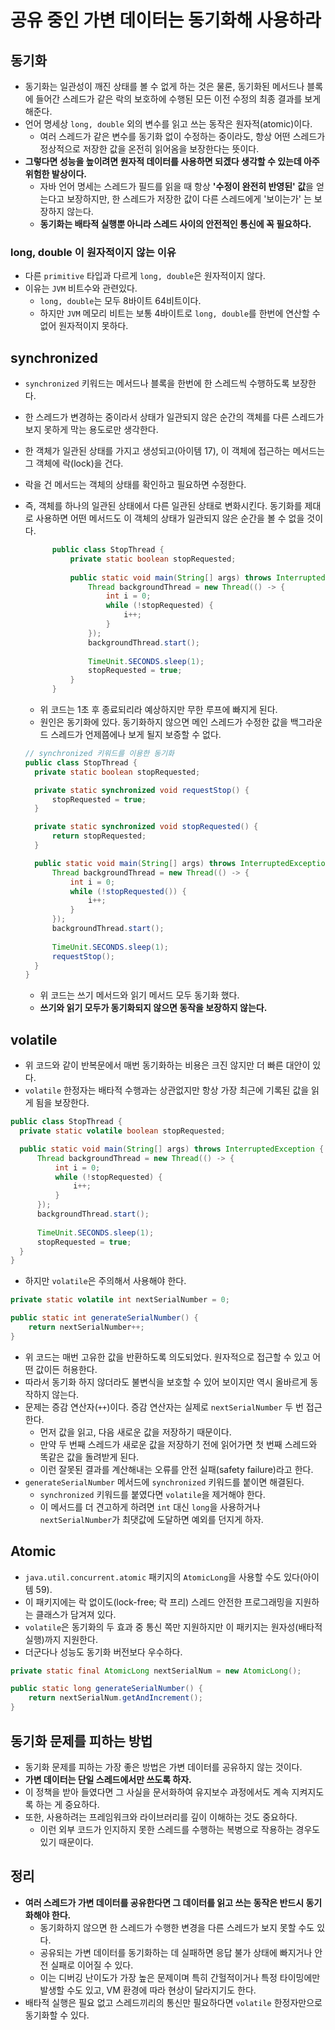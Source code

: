 # 공유 중인 가변 데이터는 동기화해 사용하라

## 동기화

* 동기화는 일관성이 깨진 상태를 볼 수 없게 하는 것은 물론, 동기화된 메서드나 블록에 들어간 스레드가 같은 락의 보호하에 수행된 모든 이전 수정의
 최종 결과를 보게 해준다.
* 언어 명세상 `long, double` 외의 변수를 읽고 쓰는 동작은 원자적(atomic)이다.
  * 여러 스레드가 같은 변수를 동기화 없이 수정하는 중이라도, 항상 어떤 스레드가 정상적으로 저장한 값을 온전히 읽어옴을 보장한다는 뜻이다.
* **그렇다면 성능을 높이려면 원자적 데이터를 사용하면 되겠다 생각할 수 있는데 아주 위험한 발상이다.**
  * 자바 언어 명세는 스레드가 필드를 읽을 때 항상 **'수정이 완전히 반영된' 값**을 얻는다고 보장하지만, 한 스레드가 저장한 값이 다른 스레드에게 '보이는가'
   는 보장하지 않는다.
  * **동기화는 배타적 실행뿐 아니라 스레드 사이의 안전적인 통신에 꼭 필요하다.**

### long, double 이 원자적이지 않는 이유

* 다른 `primitive` 타입과 다르게 `long, double`은 원자적이지 않다.
* 이유는 `JVM` 비트수와 관련있다.
  * `long, double`는 모두 8바이트 64비트이다.
  * 하지만 `JVM` 메모리 비트는 보통 4바이트로 `long, double`를 한번에 연산할 수 없어 원자적이지 못하다.


## synchronized

* `synchronized` 키워드는 메서드나 블록을 한번에 한 스레드씩 수행하도록 보장한다.
* 한 스레드가 변경하는 중이라서 상태가 일관되지 않은 순간의 객체를 다른 스레드가 보지 못하게 막는 용도로만 생각한다.
* 한 객체가 일관된 상태를 가지고 생성되고(아이템 17), 이 객체에 접근하는 메서드는 그 객체에 락(lock)을 건다.
* 락을 건 메서드는 객체의 상태를 확인하고 필요하면 수정한다.
* 즉, 객체를 하나의 일관된 상태에서 다른 일관된 상태로 변화시킨다. 동기화를 제대로 사용하면 어떤 메서드도 이 객체의 상태가 일관되지 않은
  순간을 볼 수 없을 것이다.
    ```java
          public class StopThread {
              private static boolean stopRequested;
        
              public static void main(String[] args) throws InterruptedException {
                  Thread backgroundThread = new Thread(() -> {
                      int i = 0;
                      while (!stopRequested) {
                          i++;
                      }
                  });
                  backgroundThread.start();
                
                  TimeUnit.SECONDS.sleep(1);
                  stopRequested = true;
              }
          }
    ```
  * 위 코드는 1초 후 종료되리라 예상하지만 무한 루프에 빠지게 된다.
  * 원인은 동기화에 있다. 동기화하지 않으면 메인 스레드가 수정한 값을 백그라운드 스레드가 언제쯤에나 보게 될지 보증할 수 없다.
   
  ```java
  // synchronized 키워드를 이용한 동기화
  public class StopThread {
    private static boolean stopRequested;
  
    private static synchronized void requestStop() {
        stopRequested = true;
    }
  
    private static synchronized void stopRequested() {
        return stopRequested;
    }
  
    public static void main(String[] args) throws InterruptedException {
        Thread backgroundThread = new Thread(() -> {
            int i = 0;
            while (!stopRequested()) {
                i++;
            }
        });
        backgroundThread.start();
        
        TimeUnit.SECONDS.sleep(1);
        requestStop();
    }
  }
  ```
  
    * 위 코드는 쓰기 메서드와 읽기 메서드 모두 동기화 했다.
    * **쓰기와 읽기 모두가 동기화되지 않으면 동작을 보장하지 않는다.**

## volatile

* 위 코드와 같이 반복문에서 매번 동기화하는 비용은 크진 않지만 더 빠른 대안이 있다.
* `volatile` 한정자는 배타적 수행과는 상관없지만 항상 가장 최근에 기록된 값을 읽게 됨을 보장한다.

```java
public class StopThread {
  private static volatile boolean stopRequested;

  public static void main(String[] args) throws InterruptedException {
      Thread backgroundThread = new Thread(() -> {
          int i = 0;
          while (!stopRequested) {
              i++;
          }
      });
      backgroundThread.start();
    
      TimeUnit.SECONDS.sleep(1);
      stopRequested = true;
  }
}
```

* 하지만 `volatile`은 주의해서 사용해야 한다.

```java
private static volatile int nextSerialNumber = 0;

public static int generateSerialNumber() {
    return nextSerialNumber++;
}
```

* 위 코드는 매번 고유한 값을 반환하도록 의도되었다. 원자적으로 접근할 수 있고 어떤 값이든 허용한다.
* 따라서 동기화 하지 않더라도 불변식을 보호할 수 있어 보이지만 역시 올바르게 동작하지 않는다.
* 문제는 증감 연산자(`++`)이다. 증감 연산자는 실제로 `nextSerialNumber` 두 번 접근한다.
  * 먼저 값을 읽고, 다음 새로운 값을 저장하기 때문이다.
  * 만약 두 번째 스레드가 새로운 값을 저장하기 전에 읽어가면 첫 번째 스레드와 똑같은 값을 돌려받게 된다.
  * 이런 잘못된 결과를 계산해내는 오류를 안전 실패(safety failure)라고 한다.
* `generateSerialNumber` 메서드에 `synchronized` 키워드를 붙이면 해결된다. 
  * `synchronized` 키워드를 붙였다면 `volatile`을 제거해야 한다.
  * 이 메서드를 더 견고하게 하려면 `int` 대신 `long`을 사용하거나 `nextSerialNumber`가 최댓값에 도달하면 예외를 던지게 하자.

## Atomic 

* `java.util.concurrent.atomic` 패키지의 `AtomicLong`을 사용할 수도 있다(아이템 59).
* 이 패키지에는 락 없이도(lock-free; 락 프리) 스레드 안전한 프로그래밍을 지원하는 클래스가 담겨져 있다.
* `volatile`은 동기화의 두 효과 중 통신 쪽만 지원하지만 이 패키지는 원자성(배타적 실행)까지 지원한다.
* 더군다나 성능도 동기화 버전보다 우수하다.

```java
private static final AtomicLong nextSerialNum = new AtomicLong();

public static long generateSerialNumber() {
    return nextSerialNum.getAndIncrement();
}
```

## 동기화 문제를 피하는 방법

* 동기화 문제를 피하는 가장 좋은 방법은 가변 데이터를 공유하지 않는 것이다.
* **가변 데이터는 단일 스레드에서만 쓰도록 하자.**
* 이 정책을 받아 들였다면 그 사실을 문서화하여 유지보수 과정에서도 계속 지켜지도록 하는 게 중요하다.
* 또한, 사용하려는 프레임워크와 라이브러리를 깊이 이해하는 것도 중요하다.
  * 이런 외부 코드가 인지하지 못한 스레드를 수행하는 복병으로 작용하는 경우도 있기 때문이다.

## 정리

* **여러 스레드가 가변 데이터를 공유한다면 그 데이터를 읽고 쓰는 동작은 반드시 동기화해야 한다.**
  * 동기화하지 않으면 한 스레드가 수행한 변경을 다른 스레드가 보지 못할 수도 있다.
  * 공유되는 가변 데이터를 동기화하는 데 실패하면 응답 불가 상태에 빠지거나 안전 실패로 이어질 수 있다.
  * 이는 디버깅 난이도가 가장 높은 문제이며 특히 간헐적이거나 특정 타이밍에만 발생할 수도 있고, VM 환경에 따라 현상이 달라지기도 한다.
* 배타적 실행은 필요 없고 스레드끼리의 통신만 필요하다면 `volatile` 한정자만으로 동기화할 수 있다.
    